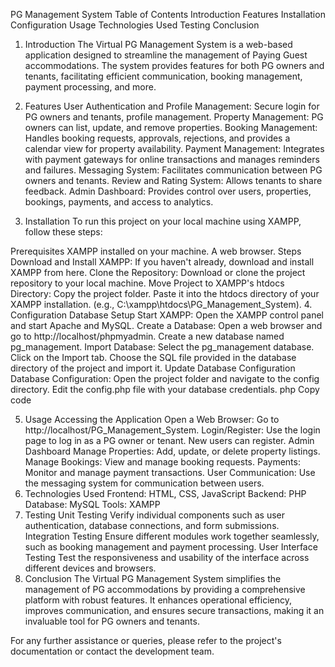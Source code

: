 PG Management System
Table of Contents
Introduction
Features
Installation
Configuration
Usage
Technologies Used
Testing
Conclusion
1. Introduction
The Virtual PG Management System is a web-based application designed to streamline the management of Paying Guest accommodations. The system provides features for both PG owners and tenants, facilitating efficient communication, booking management, payment processing, and more.

2. Features
User Authentication and Profile Management: Secure login for PG owners and tenants, profile management.
Property Management: PG owners can list, update, and remove properties.
Booking Management: Handles booking requests, approvals, rejections, and provides a calendar view for property availability.
Payment Management: Integrates with payment gateways for online transactions and manages reminders and failures.
Messaging System: Facilitates communication between PG owners and tenants.
Review and Rating System: Allows tenants to share feedback.
Admin Dashboard: Provides control over users, properties, bookings, payments, and access to analytics.
3. Installation
To run this project on your local machine using XAMPP, follow these steps:

Prerequisites
XAMPP installed on your machine.
A web browser.
Steps
Download and Install XAMPP: If you haven't already, download and install XAMPP from here.
Clone the Repository: Download or clone the project repository to your local machine.
Move Project to XAMPP's htdocs Directory:
Copy the project folder.
Paste it into the htdocs directory of your XAMPP installation. (e.g., C:\xampp\htdocs\PG_Management_System).
4. Configuration
Database Setup
Start XAMPP: Open the XAMPP control panel and start Apache and MySQL.
Create a Database:
Open a web browser and go to http://localhost/phpmyadmin.
Create a new database named pg_management.
Import Database:
Select the pg_management database.
Click on the Import tab.
Choose the SQL file provided in the database directory of the project and import it.
Update Database Configuration
Database Configuration:
Open the project folder and navigate to the config directory.
Edit the config.php file with your database credentials.
php
Copy code
<?php
define('DB_SERVER', 'localhost');
define('DB_USERNAME', 'root');
define('DB_PASSWORD', '');
define('DB_DATABASE', 'pg_management');
$db = mysqli_connect(DB_SERVER, DB_USERNAME, DB_PASSWORD, DB_DATABASE);
?>
5. Usage
Accessing the Application
Open a Web Browser: Go to http://localhost/PG_Management_System.
Login/Register: Use the login page to log in as a PG owner or tenant. New users can register.
Admin Dashboard
Manage Properties: Add, update, or delete property listings.
Manage Bookings: View and manage booking requests.
Payments: Monitor and manage payment transactions.
User Communication: Use the messaging system for communication between users.
6. Technologies Used
Frontend:
HTML, CSS, JavaScript
Backend:
PHP
Database:
MySQL
Tools:
XAMPP
7. Testing
Unit Testing
Verify individual components such as user authentication, database connections, and form submissions.
Integration Testing
Ensure different modules work together seamlessly, such as booking management and payment processing.
User Interface Testing
Test the responsiveness and usability of the interface across different devices and browsers.
8. Conclusion
The Virtual PG Management System simplifies the management of PG accommodations by providing a comprehensive platform with robust features. It enhances operational efficiency, improves communication, and ensures secure transactions, making it an invaluable tool for PG owners and tenants.

For any further assistance or queries, please refer to the project's documentation or contact the development team.
